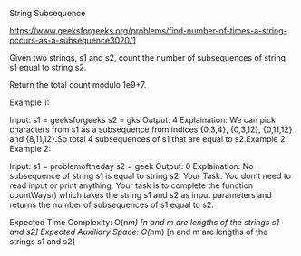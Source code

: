 String Subsequence

https://www.geeksforgeeks.org/problems/find-number-of-times-a-string-occurs-as-a-subsequence3020/1

Given two strings, s1 and s2, count the number of subsequences of string s1 equal to string s2.

Return the total count modulo 1e9+7.

Example 1:

Input: 
s1 = geeksforgeeks
s2 = gks
Output:
4
Explaination: 
We can pick characters from s1 as a subsequence from indices {0,3,4}, {0,3,12}, {0,11,12} and {8,11,12}.So total 4 subsequences of s1 that are equal to s2.Example 2:
Example 2:

Input: 
s1 = problemoftheday
s2 = geek
Output:
0
Explaination: 
No subsequence of string s1 is equal to string s2.
Your Task:
You don't need to read input or print anything. Your task is to complete the function countWays() which takes the string s1 and s2 as input parameters and returns the number of subsequences of s1 equal to s2.

Expected Time Complexity: O(n*m)        [n and m are lengths of the strings s1 and s2]
Expected Auxiliary Space: O(n*m)           [n and m are lengths of the strings s1 and s2]
